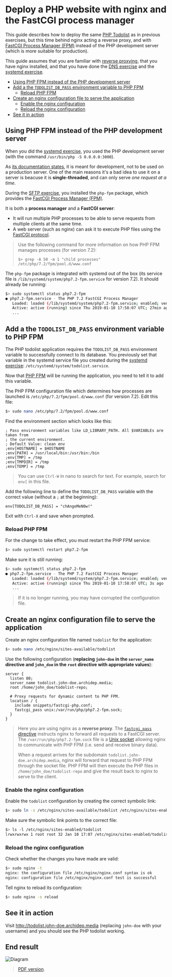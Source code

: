 # Deploy a PHP website with nginx and the FastCGI process manager

This guide describes how to deploy the same [PHP Todolist][repo] as in previous exercises,
but this time behind nginx acting a reverse proxy,
and with [FastCGI Process Manager (FPM)][php-fpm] instead of the PHP development server
(which is more suitable for production).

This guide assumes that you are familiar with [reverse proxying][slides],
that you have nginx installed, and that you have done the [DNS exercise][dns-ex] and the [systemd exercise][systemd-ex].

<!-- START doctoc generated TOC please keep comment here to allow auto update -->
<!-- DON'T EDIT THIS SECTION, INSTEAD RE-RUN doctoc TO UPDATE -->


- [Using PHP FPM instead of the PHP development server](#using-php-fpm-instead-of-the-php-development-server)
- [Add a the `TODOLIST_DB_PASS` environment variable to PHP FPM](#add-a-the-todolist_db_pass-environment-variable-to-php-fpm)
  - [Reload PHP FPM](#reload-php-fpm)
- [Create an nginx configuration file to serve the application](#create-an-nginx-configuration-file-to-serve-the-application)
  - [Enable the nginx configuration](#enable-the-nginx-configuration)
  - [Reload the nginx configuration](#reload-the-nginx-configuration)
- [See it in action](#see-it-in-action)

<!-- END doctoc generated TOC please keep comment here to allow auto update -->



## Using PHP FPM instead of the PHP development server

When you did the [systemd exercise][systemd-ex],
you used the PHP development server (with the command `/usr/bin/php -S 0.0.0.0:3000`).

As [its documentation states][php-dev-server], it is meant for development, not to be used on a production server.
One of the main reasons it's a bad idea to use it on a server is beacuse it is **single-threaded**, and can only serve *one request at a time*.

During the [SFTP exercise][sftp-ex], you installed the `php-fpm` package,
which provides the [FastCGI Process Manager (FPM)][php-fpm].

It is both a **process manager** and a **FastCGI server**:

* It will run multiple PHP processes to be able to serve requests from multiple clients at the same time.
* A web server (such as nginx) can ask it to execute PHP files using the [FastCGI protocol][fastcgi].

> Use the following command for more information on how PHP FPM manages processes (for version 7.2):
>
>     $> grep -A 50 -m 1 "child processes" /etc/php/7.2/fpm/pool.d/www.conf

The `php-fpm` package is integrated with systemd out of the box
(its service file is `/lib/systemd/system/php7.2-fpm.service` for version 7.2).
It should already be running:

```bash
$> sudo systemctl status php7.2-fpm
● php7.2-fpm.service - The PHP 7.2 FastCGI Process Manager
   Loaded: loaded (/lib/systemd/system/php7.2-fpm.service; enabled; vendor preset: enabled)
   Active: active (running) since Thu 2019-01-10 17:58:07 UTC; 27min ago
   ...
```



## Add a the `TODOLIST_DB_PASS` environment variable to PHP FPM

The PHP todolist application requires the `TODOLIST_DB_PASS` environment variable to successfully connect to its database.
You previously set that variable in the systemd service file you created during the [systemd exercise][systemd-ex]: `/etc/systemd/system/todolist.service`.

Now that [PHP FPM][php-fpm] will be running the application, you need to tell it to add this variable.

The PHP FPM configuration file which determines how processes are launched is `/etc/php/7.2/fpm/pool.d/www.conf` (for version 7.2).
Edit this file:

```bash
$> sudo nano /etc/php/7.2/fpm/pool.d/www.conf
```

Find the environment section which looks like this:

```
; Pass environment variables like LD_LIBRARY_PATH. All $VARIABLEs are taken from
; the current environment.
; Default Value: clean env
;env[HOSTNAME] = $HOSTNAME
;env[PATH] = /usr/local/bin:/usr/bin:/bin
;env[TMP] = /tmp
;env[TMPDIR] = /tmp
;env[TEMP] = /tmp
```

> You can use `Ctrl-W` in nano to search for text.
> For example, search for `env[` in this file.

Add the following line to define the `TODOLIST_DB_PASS` variable with the correct value (without a `;` at the beginning):

```
env[TODOLIST_DB_PASS] = "chAngeMeN0w!"
```

Exit with `Ctrl-X` and save when prompted.

### Reload PHP FPM

For the change to take effect, you must restart the PHP FPM service:

```bash
$> sudo systemctl restart php7.2-fpm
```

Make sure it is still running:

```bash
$> sudo systemctl status php7.2-fpm
● php7.2-fpm.service - The PHP 7.2 FastCGI Process Manager
   Loaded: loaded (/lib/systemd/system/php7.2-fpm.service; enabled; vendor preset: enabled)
   Active: active (running) since Thu 2019-01-10 17:58:07 UTC; 3s ago
   ...
```

> If it is no longer running, you may have corrupted the configuration file.



## Create an nginx configuration file to serve the application

Create an nginx configuration file named `todolist` for the application:

```bash
$> sudo nano /etc/nginx/sites-available/todolist
```

Use the following configuration
(**replacing `john-doe` in the `server_name` directive and `john_doe` in the `root` directive with appropriate values**):

```
server {
  listen 80;
  server_name todolist.john-doe.archidep.media;
  root /home/john_doe/todolist-repo;

  # Proxy requests for dynamic content to PHP FPM.
  location / {
    include snippets/fastcgi-php.conf;
    fastcgi_pass unix:/var/run/php/php7.2-fpm.sock;
  }
}
```

> Here you are using nginx as a **reverse proxy**.
> The [`fastcgi_pass` directive][nginx-fastcgi] instructs nginx to forward all requests to a FastCGI server.
> The `/var/run/php/php7.2-fpm.sock` file is a [Unix socket][unix-socket]
> allowing nginx to communicate with PHP FPM
> (i.e. send and receive binary data).
>
> When a request arrives for the subdomain `todolist.john-doe.archidep.media`,
> nginx will forward that request to PHP FPM through the socket file.
> PHP FPM will then execute the PHP files in `/home/john_doe/todolist-repo`
> and give the result back to nginx to serve to the client.

### Enable the nginx configuration

Enable the `todolist` configuration by creating the correct symbolic link:

```bash
$> sudo ln -s /etc/nginx/sites-available/todolist /etc/nginx/sites-enabled/todolist
```

Make sure the symbolic link points to the correct file:

```bash
$> ls -l /etc/nginx/sites-enabled/todolist
lrwxrwxrwx 1 root root 32 Jan 10 17:07 /etc/nginx/sites-enabled/todolist -> /etc/nginx/sites-available/todolist
```

### Reload the nginx configuration

Check whether the changes you have made are valid:

```bash
$> sudo nginx -t
nginx: the configuration file /etc/nginx/nginx.conf syntax is ok
nginx: configuration file /etc/nginx/nginx.conf test is successful
```

Tell nginx to reload its configuration:

```bash
$> sudo nginx -s reload
```



## See it in action

Visit http://todolist.john-doe.archidep.media (replacing `john-doe` with your username)
and you should see the PHP todolist working.



## End result

![Diagram](nginx-php-fpm-deployment.png)

> [PDF version](nginx-php-fpm-deployment.pdf).



[dns-ex]: dns-configuration.md
[fastcgi]: https://en.wikipedia.org/wiki/FastCGI
[php-dev-server]: http://php.net/manual/en/features.commandline.webserver.php
[php-fpm]: http://php.net/manual/en/install.fpm.php
[repo]: https://github.com/MediaComem/comem-archidep-php-todo-exercise
[nginx-ex]: nginx-static-deployment.md
[nginx-fastcgi]: http://nginx.org/en/docs/http/ngx_http_fastcgi_module.html#fastcgi_pass
[slides]: https://mediacomem.github.io/comem-archidep/2019-2020/subjects/reverse-proxy/?home=MediaComem%2Fcomem-archidep%23readme#1
[sftp-ex]: sftp-deployment.md
[systemd-ex]: systemd-deployment.md
[unix-socket]: https://en.wikipedia.org/wiki/Unix_domain_socket
